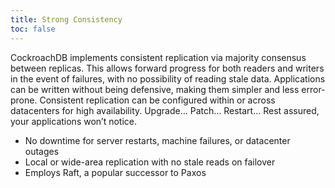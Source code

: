 ```yaml
---
title: Strong Consistency
toc: false
---
```


CockroachDB implements consistent replication via majority consensus between replicas. This allows forward progress for both readers and writers in the event of failures, with no possibility of reading stale data. Applications can be written without being defensive, making them simpler and less error-prone. Consistent replication can be configured within or across datacenters for high availability. Upgrade… Patch… Restart… Rest assured, your applications won’t notice.

- 	No downtime for server restarts, machine failures, or datacenter outages
-	Local or wide-area replication with no stale reads on failover
-	Employs Raft, a popular successor to Paxos

